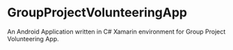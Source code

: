 # GroupProjectVolunteeringApp
An Android Application written in C# Xamarin environment for Group Project Volunteering App.
